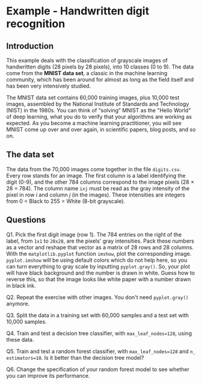 # Example - Handwritten digit recognition

## Introduction

This example deals with the classification of grayscale images of handwritten digits (28 pixels by 28 pixels), into 10 classes (0 to 9). The data come from the **MNIST data set**, a classic in the machine learning community, which has been around for almost as long as the field itself and has been very intensively studied. 

The MNIST data set contains 60,000 training images, plus 10,000 test images, assembled by the National Institute of Standards and Technology (NIST) in the 1980s. You can think of “solving” MNIST as the "Hello World" of deep learning, what you do to verify that your algorithms are working as expected. As you become a machine learning practitioner, you will see MNIST come up over and over again, in scientific papers, blog posts, and so on.

## The data set

The data from the 70,000 images come together in the file `digits.csv`. Every row stands for an image. The first column is a label identifying the digit (0-9), and the other 784 columns correspond to the image pixels (28 $\times$ 28 = 784). The column name `ixj` must be read as the gray intensity of the pixel in row $i$ and column $j$ (in the images). These intensities are integers from 0 = Black to 255 = White (8-bit grayscale).

## Questions

Q1. Pick the first digit image (row 1). The 784 entries on the right of the label, from `1x1` to `28x28`, are the pixels' gray intensities. Pack these numbers as a vector and reshape that vector as a matrix of 28 rows and 28 columns. With the `matplotlib.pyplot` function `imshow`, plot the corresponding image. `pyplot.imshow` will be using default colors which do not help here, so you can turn everything to gray scale by inputting `pyplot.gray()`. So, your plot will have black background and the number is drawn in white. Guess how to reverse this, so that the image looks like white paper with a number drawn in black ink.

Q2. Repeat the exercise with other images. You don't need `pyplot.gray()` anymore.

Q3. Split the data in a training set with 60,000 samples and a test set with 10,000 samples.

Q4. Train and test a decision tree classifier, with `max_leaf_nodes=128`, using these data.

Q5. Train and test a random forest classifier, with  `max_leaf_nodes=128` and `n_ estimators=10`. Is it better than the decision tree model?

Q6. Change the specification of your random forest model to see whether you can improve its performance.
